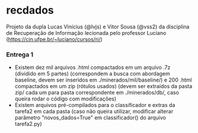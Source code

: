 # recdados
Projeto da dupla Lucas Vinícius (@lvjs) e Vitor Sousa (@vss2) da disciplina de Recuperação de Informação lecionada pelo professor Luciano (https://cin.ufpe.br/~luciano/cursos/ri/)

### Entrega 1
* Existem dez mil arquivos .html compactados em um arquivo .7z (dividido em 5 partes) (correspondem a busca com abordagem baseline, devem ser inseridos em ./minerados/mil/baseline/) e 200 .html compactados em um zip (rótulos usados) (devem ser extraídos da pasta zip/ cada um para pasta correspondente em ./minerados/db/, caso queira rodar o código com modificações)
* Existem arquivos pré-compilados para o classificador e extras da tarefa2 em cada pasta (caso não queira utilizar, modificar alterar parâmetro "novos_dados=True" em classificador() do arquivo tarefa2.py)